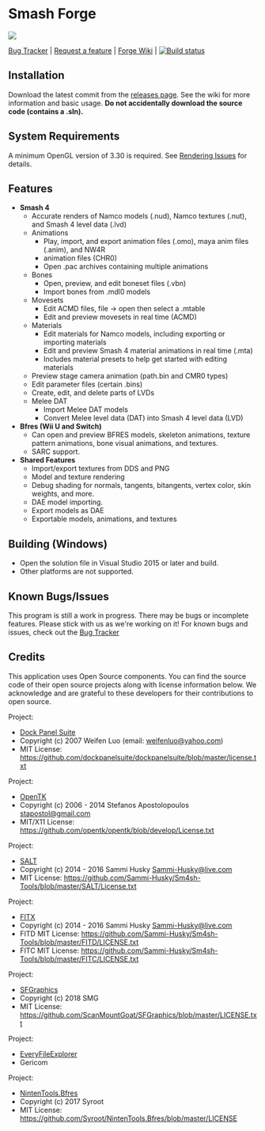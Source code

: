 Smash Forge
===========
<a href="url"><img src="https://github.com/jam1garner/Smash-Forge/wiki/Images/Application Main.png" align="top" height="auto" width="auto" ></a>

[Bug Tracker](https://github.com/jam1garner/Smash-4-Bone-Animator/issues) | [Request a feature](https://github.com/jam1garner/Smash-4-Bone-Animator/issues) | [Forge Wiki](https://github.com/jam1garner/Smash-Forge/wiki) | [![Build status](https://ci.appveyor.com/api/projects/status/vc7t6b10t3trd7g6?svg=true)](https://ci.appveyor.com/project/jam1garner19387/smash-forge)

## Installation
Download the latest commit from the [releases page](https://github.com/jam1garner/Smash-Forge/releases). See the wiki for more information and basic usage. **Do not accidentally download the source code (contains a .sln).**

## System Requirements
A minimum OpenGL version of 3.30 is required. See [Rendering Issues](https://github.com/jam1garner/Smash-Forge/wiki/Rendering-Issues) for details.  

## Features
* **Smash 4**
    * Accurate renders of Namco models (.nud), Namco textures (.nut), and Smash 4 level data (.lvd)
    * Animations
        * Play, import, and export animation files (.omo), maya anim files (.anim), and NW4R
        * animation files (CHR0)
        * Open .pac archives containing multiple animations
    * Bones
        * Open, preview, and edit boneset files (.vbn)
        * Import bones from .mdl0 models
    * Movesets
        * Edit ACMD files, file -> open then select a .mtable
        * Edit and preview movesets in real time (ACMD)
    * Materials
        * Edit materials for Namco models, including exporting or importing materials
        * Edit and preview Smash 4 material animations in real time (.mta)
        * Includes material presets to help get started with editing materials  
    * Preview stage camera animation (path.bin and CMR0 types)
    * Edit parameter files (certain .bins)
    * Create, edit, and delete parts of LVDs
    * Melee DAT  
        * Import Melee DAT models
        * Convert Melee level data (DAT) into Smash 4 level data (LVD)
* **Bfres (Wii U and Switch)**  
    * Can open and preview BFRES models, skeleton animations, texture pattern animations, bone
    visual animations, and textures.
    * SARC support.
* **Shared Features**
    * Import/export textures from DDS and PNG
    * Model and texture rendering
    * Debug shading for normals, tangents, bitangents, vertex color, skin weights, and more.
    * DAE model importing.  
    * Export models as DAE
    * Exportable models, animations, and textures  

## Building (Windows)
* Open the solution file in Visual Studio 2015 or later and build.  
* Other platforms are not supported.

## Known Bugs/Issues
This program is still a work in progress. There may be bugs or incomplete features. Please
stick with us as we're working on it! For known bugs and issues, check out the [Bug Tracker](https://github.com/jam1garner/Smash-4-Bone-Animator/issues)

## Credits
This application uses Open Source components. You can find the source code of their open source
projects along with license information below. We acknowledge and are grateful to these developers
for their contributions to open source.

Project:
* [Dock Panel Suite](https://github.com/dockpanelsuite/dockpanelsuite)
* Copyright (c) 2007 Weifen Luo (email: weifenluo@yahoo.com)
* MIT License: https://github.com/dockpanelsuite/dockpanelsuite/blob/master/license.txt

Project:
* [OpenTK](https://github.com/opentk/opentk)
* Copyright (c) 2006 - 2014 Stefanos Apostolopoulos <stapostol@gmail.com>
* MIT/X11 License: https://github.com/opentk/opentk/blob/develop/License.txt

Project:
* [SALT](https://github.com/Sammi-Husky/Sm4sh-Tools)
* Copyright (c) 2014 - 2016 Sammi Husky <Sammi-Husky@live.com>
* MIT License: https://github.com/Sammi-Husky/Sm4sh-Tools/blob/master/SALT/License.txt

Project:
* [FITX](https://github.com/Sammi-Husky/Sm4sh-Tools)
* Copyright (c) 2014 - 2016 Sammi Husky <Sammi-Husky@live.com>
* FITD MIT License: https://github.com/Sammi-Husky/Sm4sh-Tools/blob/master/FITD/LICENSE.txt
* FITC MIT License: https://github.com/Sammi-Husky/Sm4sh-Tools/blob/master/FITC/LICENSE.txt

Project:
* [SFGraphics](https://github.com/ScanMountGoat/SFGraphics)
* Copyright (c) 2018 SMG
* MIT License: https://github.com/ScanMountGoat/SFGraphics/blob/master/LICENSE.txt

Project:
* [EveryFileExplorer](https://github.com/Gericom/EveryFileExplorer)
* Gericom

Project:
* [NintenTools.Bfres](https://github.com/Syroot/NintenTools.Bfres)
* Copyright (c) 2017 Syroot
* MIT License: https://github.com/Syroot/NintenTools.Bfres/blob/master/LICENSE

